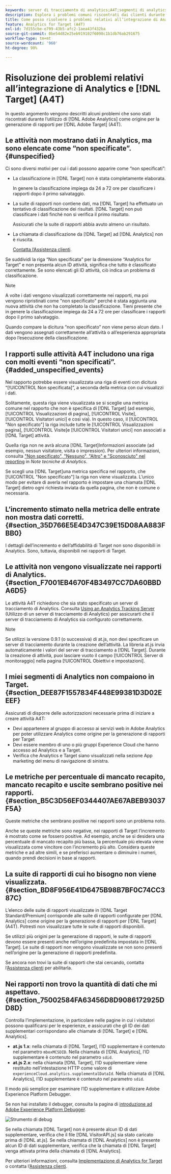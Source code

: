 ```yaml
---
keywords: server di tracciamento di analytics;A4T;segmenti di analytics;suite di rapporti;dati non corretti;orfani;sdid;VisitorAPI.js;mboxMCSDID;phantom;non specificata
description: Esplora i problemi comuni riscontrati dai clienti durante l’utilizzo di Analytics per  [!DNL Target]  (A4T).
title: Come posso risolvere i problemi relativi all’integrazione di Analytics e [!DNL Target]  (A4T)?
feature: Analytics for Target (A4T)
exl-id: 7d155cbe-e799-43b5-afc2-1aea43f432ba
source-git-commit: 0be54d82e25eb919102f6098c1b1db76ab291675
workflow-type: tm+mt
source-wordcount: '960'
ht-degree: 90%

---
```


# Risoluzione dei problemi relativi all’integrazione di Analytics e [!DNL Target] (A4T)

In questo argomento vengono descritti alcuni problemi che sono stati riscontrati durante l’utilizzo di [!DNL Adobe Analytics] come origine per la generazione di rapporti per [!DNL Adobe Target] (A4T).

## Le attività non mostrano dati in Analytics, ma sono elencate come “non specificate”. {#unspecified}

Ci sono diversi motivi per cui i dati possono apparire come “non specificati”:

* La classificazione in [!DNL Target] non è stata completamente elaborata.

   In genere la classificazione impiega da 24 a 72 ore per classificare i rapporti dopo il primo salvataggio.

* La suite di rapporti non contiene dati, ma [!DNL Target] ha effettuato un tentativo di classificazione dei risultati. [!DNL Target] non può classificare i dati finché non si verifica il primo risultato.

   Assicurati che la suite di rapporti abbia avuto almeno un risultato.

* La chiamata di classificazione da [!DNL Target] ad [!DNL Analytics] non è riuscita.

   [Contatta l’Assistenza clienti](/help/main/cmp-resources-and-contact-information.md#reference_ACA3391A00EF467B87930A450050077C).

Se suddividi la riga “Non specificata” per la dimensione “Analytics for Target” e non presenta alcun ID attività, significa che tutto è classificato correttamente. Se sono elencati gli ID attività, ciò indica un problema di classificazione.

>[!NOTE]
>
>A volte i dati vengono visualizzati correttamente nei rapporti, ma poi vengono ripristinati come &quot;non specificato&quot; perché è stata aggiunta una nuova attività che non ha completato la classificazione. Tieni presente che in genere la classificazione impiega da 24 a 72 ore per classificare i rapporti dopo il primo salvataggio.
>
>Quando compare la dicitura “non specificato” non viene perso alcun dato. I dati vengono assegnati correttamente all’attività o all’esperienza appropriata dopo l’esecuzione della classificazione.

## I rapporti sulle attività A4T includono una riga con molti eventi “non specificati”. {#added_unspecified_events}

Nel rapporto potrebbe essere visualizzata una riga di eventi con dicitura “[!UICONTROL Non specificata]”, a seconda della metrica con cui visualizzi i dati.

Solitamente, questa riga viene visualizzata se si sceglie una metrica comune nel rapporto che non è specifica di [!DNL Target] (ad esempio, [!UICONTROL Visualizzazioni di pagina], [!UICONTROL Visite], [!UICONTROL Visitatori unici] e così via). In questo caso, il [!UICONTROL &quot;Non specificato&quot;] la riga include tutte le [!UICONTROL Visualizzazioni pagina], [!UICONTROL Visite]e [!UICONTROL Visitatori unici] non associati a [!DNL Target] attività.

Quella riga non ne avrà alcuna [!DNL Target]Informazioni associate (ad esempio, nessun visitatore, visita o impression). Per ulteriori informazioni, consulta [&quot;Non specificato&quot;, &quot;Nessuno&quot;, &quot;Altro&quot; e &quot;Sconosciuto&quot; nel reporting](https://experienceleague.adobe.com/docs/analytics/technotes/unspecified.html?lang=it) in *Note tecniche di Analytics*.

Se scegli una [!DNL Target]una metrica specifica nel rapporto, che [!UICONTROL &quot;Non specificato&quot;] la riga non viene visualizzata. L’unico modo per evitare di averla nel rapporto è impostare una chiamata [!DNL Target] dietro ogni richiesta inviata da quella pagina, che non è comune o necessaria.

## L’incremento stimato nella metrica delle entrate non mostra dati corretti. {#section_35D766E5E4D347C39E15D08AA883FBB0}

I dettagli dell’incremento e dell’affidabilità di Target non sono disponibili in Analytics. Sono, tuttavia, disponibili nei rapporti di Target.

## Le attività non vengono visualizzate nei rapporti di Analytics. {#section_F7001EB4670F4B3497CC7DA60BBDA6D5}

Le attività A4T richiedono che sia stato specificato un server di tracciamento di Analytics. Consulta [Using an Analytics Tracking Server](/help/main/c-integrating-target-with-mac/a4t/analytics-tracking-server.md#task_72077BA7E93C4A65A715A18F32228823) (Utilizzo di un server di tracciamento di Analytics) per assicurarti che il server di tracciamento di Analytics sia configurato correttamente.

>[!NOTE]
>
>Se utilizzi la versione 0.9.1 (o successiva) di at.js, non devi specificare un server di tracciamento durante la creazione dell’attività. La libreria at.js invia automaticamente i valori del server di tracciamento a [!DNL Target]. Durante la creazione di attività, puoi lasciare vuoto il campo [!UICONTROL Server di monitoraggio] nella pagina [!UICONTROL Obiettivi e impostazioni].

## I miei segmenti di Analytics non compaiono in Target. {#section_DEE87F1557834F448E99381D3D02EEEF}

Assicurati di disporre delle autorizzazioni necessarie prima di iniziare a creare attività A4T:

* Devi appartenere al gruppo di accesso ai servizi web in Adobe Analytics per poter utilizzare Analytics come origine per la generazione di rapporti per Target
* Devi essere membro di uno o più gruppi Experience Cloud che hanno accesso ad Analytics e a Target.
* Verifica che Analytics e Target siano visualizzati nella sezione App marketing del menu di navigazione di sinistra.

## Le metriche per percentuale di mancato recapito, mancato recapito e uscite sembrano positive nei rapporti. {#section_B5C3D56EF0344407AE67ABEB93037F5A}

Queste metriche che sembrano positive nei rapporti sono un problema noto.

Anche se queste metriche sono negative, nei rapporti di Target l’incremento è mostrato come se fossero positive. Ad esempio, anche se si desidera una percentuale di mancato recapito più bassa, la percentuale più elevata viene visualizzata come vincitore con l’incremento più alto. Considera queste metriche e ad altre simili, e se preferisci aumentare o diminuire i numeri, quando prendi decisioni in base ai rapporti.

## La suite di rapporti di cui ho bisogno non viene visualizzata. {#section_BD8F956E41D6475B98B7BF0C74CC387C}

L’elenco delle suite di rapporti visualizzate in [!DNL Target Standard/Premium] corrisponde alle suite di rapporti configurate per [!DNL Analytics] come origine per la generazione di rapporti per [!DNL Target] (A4T). Potresti non visualizzare tutte le suite di rapporti disponibili.

Se utilizzi più origini per la generazione di rapporti, le suite di rapporti devono essere presenti anche nell’origine predefinita impostata in [!DNL Target]. Le suite di rapporti non vengono visualizzate se non sono presenti nell’origine per la generazione di rapporti predefinita.

Se ancora non trovi la suite di rapporti che stai cercando, contatta l’[Assistenza clienti](/help/main/cmp-resources-and-contact-information.md#reference_ACA3391A00EF467B87930A450050077C) per abilitarla.

## Nei rapporti non trovo la quantità di dati che mi aspettavo. {#section_75002584FA63456D8D9086172925DD8D}

Controlla l’implementazione, in particolare nelle pagine in cui i visitatori possono qualificarsi per le esperienze, e assicurati che gli ID dei dati supplementari corrispondano alle chiamate di [!DNL Target] e [!DNL Analytics].

* **at.js 1.x**: nella chiamata di [!DNL Target], l’ID supplementare è contenuto nel parametro `mboxMCSDID`. Nella chiamata di [!DNL Analytics], l’ID supplementare è contenuto nel parametro `sdid`.
* **at.js 2.x**: nella chiamata [!DNL Target], l’ID supplementare viene restituito nell’intestazione HTTP come valore di `experienceCloud.analytics.supplementalDataId`. Nella chiamata di [!DNL Analytics], l’ID supplementare è contenuto nel parametro `sdid`.

Il modo più semplice per esaminare l’ID supplementare è utilizzare Adobe Experience Platform Debugger.

Se non hai installato il debugger, consulta la pagina di [introduzione ad Adobe Experience Platform Debugger](https://experienceleague.adobe.com/docs/platform-learn/tutorials/data-ingestion/web-sdk/introduction-to-the-experience-platform-debugger.html?lang=it).

![Strumento di debug](/help/main/c-integrating-target-with-mac/a4t/assets/debugger.png)

Se nella chiamata [!DNL Target] non è presente alcun ID di dati supplementare, verifica che il file [!DNL VisitorAPI.js] sia stato caricato prima di [!DNL at.js]. Se nella chiamata di [!DNL Analytics] non è presente alcun ID di dati supplementare, verifica che la chiamata di [!DNL Target] venga attivata prima della chiamata di [!DNL Analytics].

Per ulteriori informazioni, consulta [Implementazione di Analytics for Target](/help/main/c-integrating-target-with-mac/a4t/a4timplementation.md#concept_CE78750AC2A4487D8ACD9369B3EAC85A) o contatta l’[Assistenza clienti](/help/main/cmp-resources-and-contact-information.md#reference_ACA3391A00EF467B87930A450050077C).
